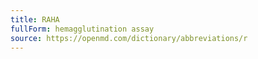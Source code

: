 ```yaml
---
title: RAHA
fullForm: hemagglutination assay
source: https://openmd.com/dictionary/abbreviations/r
---
```

